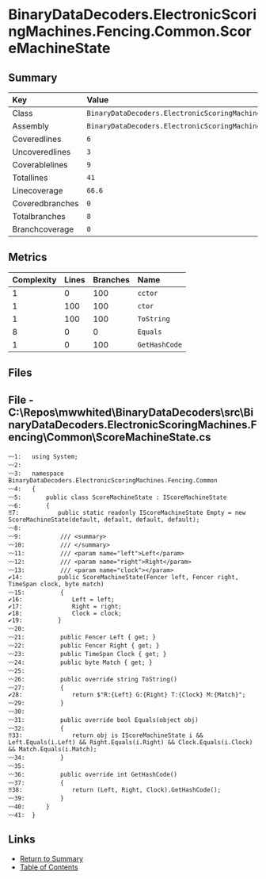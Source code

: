 ﻿# BinaryDataDecoders.ElectronicScoringMachines.Fencing.Common.ScoreMachineState

## Summary

| Key             | Value                                                                           |
| :-------------- | :------------------------------------------------------------------------------ |
| Class           | `BinaryDataDecoders.ElectronicScoringMachines.Fencing.Common.ScoreMachineState` |
| Assembly        | `BinaryDataDecoders.ElectronicScoringMachines.Fencing`                          |
| Coveredlines    | `6`                                                                             |
| Uncoveredlines  | `3`                                                                             |
| Coverablelines  | `9`                                                                             |
| Totallines      | `41`                                                                            |
| Linecoverage    | `66.6`                                                                          |
| Coveredbranches | `0`                                                                             |
| Totalbranches   | `8`                                                                             |
| Branchcoverage  | `0`                                                                             |

## Metrics

| Complexity | Lines | Branches | Name          |
| :--------- | :---- | :------- | :------------ |
| 1          | 0     | 100      | `cctor`       |
| 1          | 100   | 100      | `ctor`        |
| 1          | 100   | 100      | `ToString`    |
| 8          | 0     | 0        | `Equals`      |
| 1          | 0     | 100      | `GetHashCode` |

## Files

## File - C:\Repos\mwwhited\BinaryDataDecoders\src\BinaryDataDecoders.ElectronicScoringMachines.Fencing\Common\ScoreMachineState.cs

```CSharp
〰1:   using System;
〰2:   
〰3:   namespace BinaryDataDecoders.ElectronicScoringMachines.Fencing.Common
〰4:   {
〰5:       public class ScoreMachineState : IScoreMachineState
〰6:       {
‼7:           public static readonly IScoreMachineState Empty = new ScoreMachineState(default, default, default, default);
〰8:   
〰9:           /// <summary>
〰10:          /// </summary>
〰11:          /// <param name="left">Left</param>
〰12:          /// <param name="right">Right</param>
〰13:          /// <param name="clock"></param>
✔14:          public ScoreMachineState(Fencer left, Fencer right, TimeSpan clock, byte match)
〰15:          {
✔16:              Left = left;
✔17:              Right = right;
✔18:              Clock = clock;
✔19:          }
〰20:  
〰21:          public Fencer Left { get; }
〰22:          public Fencer Right { get; }
〰23:          public TimeSpan Clock { get; }
〰24:          public byte Match { get; }
〰25:  
〰26:          public override string ToString()
〰27:          {
✔28:              return $"R:{Left} G:{Right} T:{Clock} M:{Match}";
〰29:          }
〰30:  
〰31:          public override bool Equals(object obj)
〰32:          {
‼33:              return obj is IScoreMachineState i && Left.Equals(i.Left) && Right.Equals(i.Right) && Clock.Equals(i.Clock) && Match.Equals(i.Match);
〰34:          }
〰35:  
〰36:          public override int GetHashCode()
〰37:          {
‼38:              return (Left, Right, Clock).GetHashCode();
〰39:          }
〰40:      }
〰41:  }
```

## Links

* [Return to Summary](Summary.md)
* [Table of Contents](../TOC.md)

